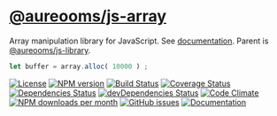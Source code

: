 [@aureooms/js-array](https://aureooms.github.io/js-array)
==

Array manipulation library for JavaScript.
See [documentation](https://aureooms.github.io/js-array).
Parent is [@aureooms/js-library](https://github.com/aureooms/js-library).

```js
let buffer = array.alloc( 10000 ) ;
```

[![License](https://img.shields.io/github/license/aureooms/js-array.svg?style=flat)](https://raw.githubusercontent.com/aureooms/js-array/main/LICENSE)
[![NPM version](https://img.shields.io/npm/v/@aureooms/js-array.svg?style=flat)](https://www.npmjs.org/package/@aureooms/js-array)
[![Build Status](https://img.shields.io/travis/aureooms/js-array.svg?style=flat)](https://travis-ci.org/aureooms/js-array)
[![Coverage Status](https://img.shields.io/coveralls/aureooms/js-array.svg?style=flat)](https://coveralls.io/r/aureooms/js-array)
[![Dependencies Status](https://img.shields.io/david/aureooms/js-array.svg?style=flat)](https://david-dm.org/aureooms/js-array#info=dependencies)
[![devDependencies Status](https://img.shields.io/david/dev/aureooms/js-array.svg?style=flat)](https://david-dm.org/aureooms/js-array#info=devDependencies)
[![Code Climate](https://img.shields.io/codeclimate/github/aureooms/js-array.svg?style=flat)](https://codeclimate.com/github/aureooms/js-array)
[![NPM downloads per month](https://img.shields.io/npm/dm/@aureooms/js-array.svg?style=flat)](https://www.npmjs.org/package/@aureooms/js-array)
[![GitHub issues](https://img.shields.io/github/issues/aureooms/js-array.svg?style=flat)](https://github.com/aureooms/js-array/issues)
[![Documentation](https://aureooms.github.io/js-array/badge.svg)](https://aureooms.github.io/js-array/source.html)
